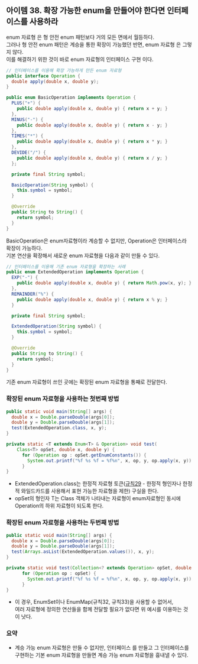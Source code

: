 ## 아이템 38. 확장 가능한 enum을 만들어야 한다면 인터페이스를 사용하라

enum 자료형 은 형 안전 enum 패턴보다 거의 모든 면에서 월등하다.  
그러나 형 안전 enum 패턴은 계승을 통한 확장이 가능했던 반면, enum 자료형 은 그렇지 않다.  
이를 해결하기 위한 것이 바로 enum 자료형의 인터페이스 구현 이다.


```JAVA
// 인터페이스를 이용해 확장 가능하게 만든 enum 자료형
public interface Operation {
  double apply(double x, double y);
}

public enum BasicOperation implements Operation {
  PLUS("+") {
    public double apply(double x, double y) { return x + y; }
  },
  MINUS("-") {
    public double apply(double x, double y) { return x - y; }
  },
  TIMES("*") {
    public double apply(double x, double y) { return x * y; }
  },
  DEVIDE("/") {
    public double apply(double x, double y) { return x / y; }
  };

  private final String symbol;

  BasicOperation(String symbol) {
    this.symbol = symbol;
  }

  @Override
  public String to String() {
    return symbol;
  }
}
```

BasicOperation은 enum자료형이라 계승할 수 없지만, Operation은 인터페이스라 확장이 가능하다.  
기본 연산을 확장해서 새로운 enum 자료형을 다음과 같이 만들 수 있다.

```JAVA
// 인터페이스를 이용해 기존 enum 자료형을 확장하는 사례
public enum ExtendedOperation implements Operation {
  EXP("-") {
    public double apply(double x, double y) { return Math.pow(x, y); }
  },
  REMAINDER("%") {
    public double apply(double x, double y) { return x % y; }
  }

  private final String symbol;

  ExtendedOperation(String symbol) {
    this.symbol = symbol;
  }

  @Override
  public String to String() {
    return symbol;
  }
}
```

기존 enum 자료형이 쓰인 곳에는 확장된 enum 자료형을 통째로 전달한다.

### 확장된 enum 자료형을 사용하는 첫번째 방법
```JAVA
public static void main(String[] args) {
  double x = Double.parseDouble(args[0]);
  double y = Double.parseDouble(args[1]);
  test(ExtendedOperation.class, x, y);
}

private static <T extends Enum<T> & Operation> void test(
    Class<T> opSet, double x, double y) {
      for (Operation op : opSet.getEnumConstants()) {
        System.out.printf("%f %s %f = %f%n", x, op, y, op.apply(x, y));
      }
}
```
- ExtendedOperation.class는 한정적 자료형 토큰([규칙29](/Chapter5/Rule29.md) - 한정적 형인자나 한정적 와일드카드를 사용해서 표현 가능한 자료형을 제한) 구실을 한다.
- opSet의 형인자 T는 Class 객체가 나타내는 자료형이 enum자료형인 동시에 Operation의 하위 자료형이 되도록 한다.

### 확장된 enum 자료형을 사용하는 두번째 방법
```JAVA
public static void main(String[] args) {
  double x = Double.parseDouble(args[0]);
  double y = Double.parseDouble(args[1]);
  test(Arrays.asList(ExtendedOperation.values()), x, y);
}

private static void test(Collection<? extends Operation> opSet, double x, double y) {
      for (Operation op : opSet) {
        System.out.printf("%f %s %f = %f%n", x, op, y, op.apply(x, y));
      }
}
```
- 이 경우, EnumSet이나 EnumMap(규칙32, 규칙33)을 사용할 수 없어서,  
여러 자료형에 정의한 연산들을 함께 전달할 필요가 없다면 위 예시를 이용하는 것이 낫다.

### 요약
- 계승 가능 enum 자료형은 만들 수 없지만, 인터페이스 를 만들고 그 인터페이스를 구현하는 기본 enum 자료형을 만들면 계승 가능 enum 자료형을 흉내낼 수 있다.